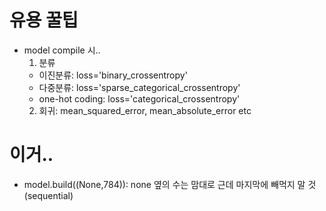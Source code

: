 # 유용 꿀팁
- model compile 시..
  1. 분류
  - 이진분류: loss='binary_crossentropy'
  - 다중분류: loss='sparse_categorical_crossentropy'
  - one-hot coding: loss='categorical_crossentropy'
  2. 회귀: mean_squared_error, mean_absolute_error etc

# 이거..
- model.build((None,784)): none 옆의 수는 맘대로 근데 마지막에 빼먹지 말 것(sequential)
